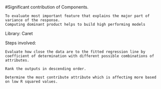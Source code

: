 
#Significant contribution of Components.

	To evaluate most important feature that explains the major part of variance of the response. 
	Computing dominant product helps to build high performing models

Library: Caret

Steps involved:

	Evaluate how close the data are to the fitted regression line by coefficient of determination with different possible combinations of attributes.

	Rank the outputs in descending order.

	Determine the most contribute attribute which is affecting more based on low R squared values.

